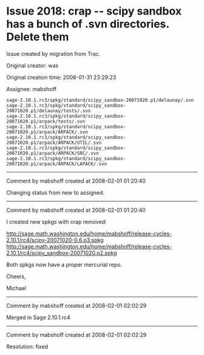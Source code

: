 # Issue 2018: crap -- scipy sandbox has a bunch of .svn directories.  Delete them

Issue created by migration from Trac.

Original creator: was

Original creation time: 2008-01-31 23:29:23

Assignee: mabshoff


```
sage-2.10.1.rc3/spkg/standard/scipy_sandbox-20071020.p1/delaunay/.svn
sage-2.10.1.rc3/spkg/standard/scipy_sandbox-20071020.p1/delaunay/tests/.svn
sage-2.10.1.rc3/spkg/standard/scipy_sandbox-20071020.p1/arpack/tests/.svn
sage-2.10.1.rc3/spkg/standard/scipy_sandbox-20071020.p1/arpack/ARPACK/.svn
sage-2.10.1.rc3/spkg/standard/scipy_sandbox-20071020.p1/arpack/ARPACK/UTIL/.svn
sage-2.10.1.rc3/spkg/standard/scipy_sandbox-20071020.p1/arpack/ARPACK/SRC/.svn
sage-2.10.1.rc3/spkg/standard/scipy_sandbox-20071020.p1/arpack/ARPACK/LAPACK/.svn
```



---

Comment by mabshoff created at 2008-02-01 01:20:40

Changing status from new to assigned.


---

Comment by mabshoff created at 2008-02-01 01:20:40

I created new spkgs with crap removed:

http://sage.math.washington.edu/home/mabshoff/release-cycles-2.10.1/rc4/scipy-20071020-0.6.p3.spkg
http://sage.math.washington.edu/home/mabshoff/release-cycles-2.10.1/rc4/scipy_sandbox-20071020.p2.spkg

Both spkgs now have a proper mercurial repo.

Cheers,

Michael


---

Comment by mabshoff created at 2008-02-01 02:02:29

Merged in Sage 2.10.1.rc4


---

Comment by mabshoff created at 2008-02-01 02:02:29

Resolution: fixed
